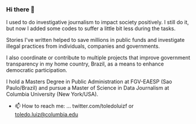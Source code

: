 ### Hi there 👋

I used to do investigative journalism to impact society positively. I still do it, but now I added some codes to suffer a little bit less during the tasks.

Stories I've written helped to save millions in public funds and investigate illegal practices from individuals, companies and governments.

 I also coordinate or contribute to multiple projects that improve government transparency in my home country, Brazil, as a means to enhance democratic participation.

I hold a Masters Degree in Public Administration at FGV-EAESP (Sao Paulo/Brazil) and pursue a Master of Science in Data Journalism at Columbia University (New York/USA).


- 📫 How to reach me: ... twitter.com/toledoluizf or toledo.luiz@columbia.edu
